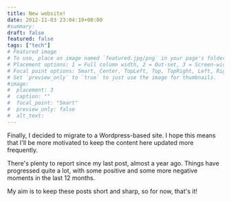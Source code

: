 ```yaml
---
title: New website!
date: 2012-11-03 23:04:19+00:00
#summary:
draft: false
featured: false
tags: ["tech"]
# Featured image
# To use, place an image named `featured.jpg/png` in your page's folder.
# Placement options: 1 = Full column width, 2 = Out-set, 3 = Screen-width
# Focal point options: Smart, Center, TopLeft, Top, TopRight, Left, Right, BottomLeft, Bottom, BottomRight
# Set `preview_only` to `true` to just use the image for thumbnails.
#image:
#  placement: 3
#  caption: ""
#  focal_point: "Smart"
#  preview_only: false
#  alt_text:
---
```


Finally, I decided to migrate to a Wordpress-based site. I hope this means that I'll be more motivated to keep the content here updated more frequently. 

There's plenty to report since my last post, almost a year ago. Things have progressed quite a lot, with some positive and some more negative moments in the last 12 months.

My aim is to keep these posts short and sharp, so for now, that's it!
